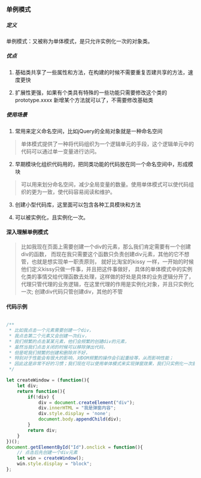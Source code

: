 
### 单例模式

##### 定义

单例模式：又被称为单体模式，是只允许实例化一次的对象类。
##### 优点

1. 基础类共享了一些属性和方法，在构建的时候不需要重复否建共享的方法，速度更快

2. 扩展性更强，如果有个类具有特殊的一些功能只需要修改这个类的prototype.xxxx 新增某个方法就可以了，不需要修改基础类

##### 使用场景

1. 常用来定义命名空间，比如jQuery的全局对象就是一种命名空间
> 单体模式提供了一种将代码组织为一个逻辑单元的手段，这个逻辑单元中的代码可以通过单一变量进行访问。

2. 早期模块化组织代码用的，把同类功能的代码放在同一个命名空间中，形成模块
> 可以用来划分命名空间，减少全局变量的数量。使用单体模式可以使代码组织的更为一致，使代码容易阅读和维护。

3. 创建小型代码库，这里面可以包含各种工具模块和方法

4. 可以被实例化，且实例化一次。

#### 深入理解单例模式

> 比如我现在页面上需要创建一个div的元素，那么我们肯定需要有一个创建 div的函数，
而现在我只需要这个函数只负责创建div元素，其他的它不想管，也就是想实现单一职责原则，
就好比淘宝的kissy 一样，一开始的时候他们定义kissy只做一件事，并且把这件事做好，
具体的单体模式中的实例化类的事情交给代理函数去处理，这样做的好处是具体的业务逻辑分开了，
代理只管代理的业务逻辑，在这里代理的作用是实例化对象，并且只实例化一次;
创建div代码只管创建div，其他的不管

#### 代码示例

```javascript

/**
 * 比如我点击一个元素需要创建一个div，
 * 我点击第二个元素又会创建一次div，
 * 我们频繁的点击某某元素，他们会频繁的创建div的元素，
 * 虽然当我们点击关闭的时候可以移除弹出代码，
 * 但是呢我们频繁的创建和删除并不好，
 * 特别对于性能会有很大的影响，对DOM频繁的操作会引起重绘等，从而影响性能；
 * 因此这是非常不好的习惯；我们现在可以使用单体模式来实现弹窗效果，我们只实例化一次就可以了；如下代码：
 */

let createWindow = (function(){
    let div;
    return function(){
        if(!div) {
            div = document.createElement("div");
            div.innerHTML = "我是弹窗内容";
            div.style.display = 'none';
            document.body.appendChild(div);
        }
        return div;
    }
})();
document.getElementById("Id").onclick = function(){
    // 点击后先创建一个div元素
    let win = createWindow();
    win.style.display = "block";
};

```





